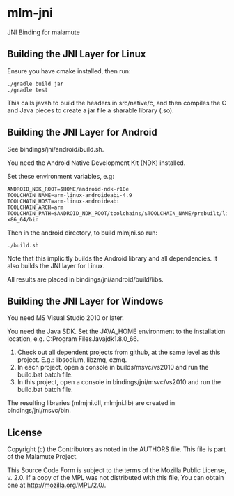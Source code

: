# mlm-jni

JNI Binding for malamute

## Building the JNI Layer for Linux

Ensure you have cmake installed, then run:

    ./gradle build jar
    ./gradle test

This calls javah to build the headers in src/native/c, and then compiles the C and Java pieces to create a jar file a sharable library (.so).

## Building the JNI Layer for Android

See bindings/jni/android/build.sh.

You need the Android Native Development Kit (NDK) installed.

Set these environment variables, e.g:

    ANDROID_NDK_ROOT=$HOME/android-ndk-r10e
    TOOLCHAIN_NAME=arm-linux-androideabi-4.9
    TOOLCHAIN_HOST=arm-linux-androideabi
    TOOLCHAIN_ARCH=arm
    TOOLCHAIN_PATH=$ANDROID_NDK_ROOT/toolchains/$TOOLCHAIN_NAME/prebuilt/linux-x86_64/bin

Then in the android directory, to build mlmjni.so run:

    ./build.sh

Note that this implicitly builds the Android library and all dependencies. It also builds the JNI layer for Linux.

All results are placed in bindings/jni/android/build/libs.

## Building the JNI Layer for Windows

You need MS Visual Studio 2010 or later.

You need the Java SDK. Set the JAVA_HOME environment to the installation location, e.g. C:Program FilesJavajdk1.8.0_66.

1. Check out all dependent projects from github, at the same level as this project. E.g.: libsodium, libzmq, czmq.
2. In each project, open a console in builds/msvc/vs2010 and run the build.bat batch file.
3. In this project, open a console in bindings/jni/msvc/vs2010 and run the build.bat batch file.

The resulting libraries (mlmjni.dll, mlmjni.lib) are created in bindings/jni/msvc/bin.

## License


Copyright (c) the Contributors as noted in the AUTHORS file.
This file is part of the Malamute Project.

This Source Code Form is subject to the terms of the Mozilla Public
License, v. 2.0. If a copy of the MPL was not distributed with this
file, You can obtain one at http://mozilla.org/MPL/2.0/.

